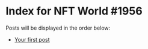 # Index for NFT World #1956
Posts will be displayed in the order below:

- [Your first post](./001-first.md)

